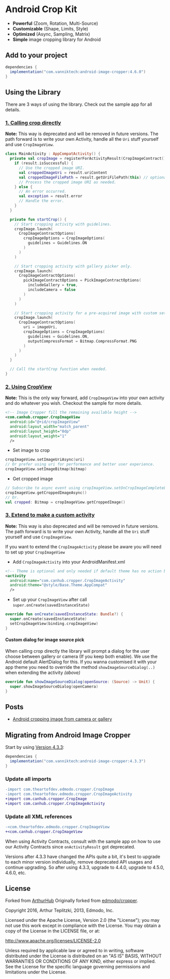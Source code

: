 
Android Crop Kit
=====================

- **Powerful** (Zoom, Rotation, Multi-Source)
- **Customizable** (Shape, Limits, Style)
- **Optimized** (Async, Sampling, Matrix)
- **Simple** image cropping library for Android

## Add to your project

```groovy
dependencies {
  implementation("com.vanniktech:android-image-cropper:4.6.0")
}
```

## Using the Library

There are 3 ways of using the library. Check out the sample app for all details.

### [1. Calling crop directly](./sample/src/main/kotlin/com/canhub/cropper/sample/SampleCropFragment.kt)

**Note:** This way is deprecated and will be removed in future versions. The path forward is to write your own Activity, handle all the `Uri` stuff yourself and use `CropImageView`.

```kotlin
class MainActivity : AppCompatActivity() {
  private val cropImage = registerForActivityResult(CropImageContract()) { result ->
    if (result.isSuccessful) {
      // Use the cropped image URI.
      val croppedImageUri = result.uriContent
      val croppedImageFilePath = result.getUriFilePath(this) // optional usage
      // Process the cropped image URI as needed.
    } else {
      // An error occurred.
      val exception = result.error
      // Handle the error.
    }
  }

  private fun startCrop() {
    // Start cropping activity with guidelines.
    cropImage.launch(
      CropImageContractOptions(
        cropImageOptions = CropImageOptions(
          guidelines = Guidelines.ON
        )
      )
    )

    // Start cropping activity with gallery picker only.
    cropImage.launch(
      CropImageContractOptions(
        pickImageContractOptions = PickImageContractOptions(
          includeGallery = true,
          includeCamera = false
        )
      )
    )

    // Start cropping activity for a pre-acquired image with custom settings.
    cropImage.launch(
      CropImageContractOptions(
        uri = imageUri,
        cropImageOptions = CropImageOptions(
          guidelines = Guidelines.ON,
          outputCompressFormat = Bitmap.CompressFormat.PNG
        )
      )
    )
  }

  // Call the startCrop function when needed.
}
```

### [2. Using CropView](./sample/src/main/kotlin/com/canhub/cropper/sample/SampleUsingImageViewFragment.kt)

**Note:** This is the only way forward, add `CropImageView` into your own activity and do whatever you wish. Checkout the sample for more details.

```xml
<!-- Image Cropper fill the remaining available height -->
<com.canhub.cropper.CropImageView
  android:id="@+id/cropImageView"
  android:layout_width="match_parent"
  android:layout_height="0dp"
  android:layout_weight="1"
  />
```

- Set image to crop

```kotlin
cropImageView.setImageUriAsync(uri)
// Or prefer using uri for performance and better user experience.
cropImageView.setImageBitmap(bitmap)
```

- Get cropped image

```kotlin
// Subscribe to async event using cropImageView.setOnCropImageCompleteListener(listener)
cropImageView.getCroppedImageAsync()
// Or.
val cropped: Bitmap = cropImageView.getCroppedImage()
```

### [3. Extend to make a custom activity](./sample/src/main/kotlin/com/canhub/cropper/sample/SampleCustomActivity.kt)

**Note:** This way is also deprecated and will be removed in future versions. The path forward is to write your own Activity, handle all the `Uri` stuff yourself and use `CropImageView`.

If you want to extend the `CropImageActivity` please be aware you will need to set up your `CropImageView`

- Add `CropImageActivity` into your AndroidManifest.xml
```xml
<!-- Theme is optional and only needed if default theme has no action bar. -->
<activity
  android:name="com.canhub.cropper.CropImageActivity"
  android:theme="@style/Base.Theme.AppCompat"
  />
```

- Set up your `CropImageView` after call `super.onCreate(savedInstanceState)`

```kotlin
override fun onCreate(savedInstanceState: Bundle?) {
  super.onCreate(savedInstanceState)
  setCropImageView(binding.cropImageView)
}
```

#### Custom dialog for image source pick

When calling crop directly the library will prompt a dialog for the user choose between gallery or camera (If you keep both enable).
We use the Android default AlertDialog for this. If you wanna customised it with your app theme you need to override the method `showImageSourceDialog(..)` when extending the activity _(above)_

```kotlin
override fun showImageSourceDialog(openSource: (Source) -> Unit) {
  super.showImageSourceDialog(openCamera)
}
```

## Posts

 - [Android cropping image from camera or gallery](https://canato.medium.com/android-cropping-image-from-camera-or-gallery-fbe732800b08)

## Migrating from Android Image Cropper

Start by using [Version 4.3.3](https://github.com/CanHub/Android-Image-Cropper/releases/tag/4.3.3):

```groovy
dependencies {
  implementation("com.vanniktech:android-image-cropper:4.3.3")
}
```

### Update all imports

```diff
-import com.theartofdev.edmodo.cropper.CropImage
-import com.theartofdev.edmodo.cropper.CropImageActivity
+import com.canhub.cropper.CropImage
+import com.canhub.cropper.CropImageActivity
```

### Update all XML references

```diff
-<com.theartofdev.edmodo.cropper.CropImageView
+<com.canhub.cropper.CropImageView
```

When using Activity Contracts, consult with the sample app on how to use our Activity Contracts since `onActivityResult` got deprecated.

Versions after 4.3.3 have changed the APIs quite a bit, it's best to upgrade to each minor version individually, remove deprecated API usages and continue upgrading. So after using 4.3.3, upgrade to 4.4.0, upgrade to 4.5.0, 4.6.0, etc.

## License

Forked from [ArthurHub](https://github.com/ArthurHub/Android-Image-Cropper)
Originally forked from [edmodo/cropper](https://github.com/edmodo/cropper).

Copyright 2016, Arthur Teplitzki, 2013, Edmodo, Inc.

Licensed under the Apache License, Version 2.0 (the "License"); you may not use this work except in compliance with the   License.
You may obtain a copy of the License in the LICENSE file, or at:

  http://www.apache.org/licenses/LICENSE-2.0

Unless required by applicable law or agreed to in writing, software distributed under the License is distributed on an "AS   IS" BASIS, WITHOUT WARRANTIES OR CONDITIONS OF ANY KIND, either express or implied. See the License for the specific language governing permissions and limitations under the License.

